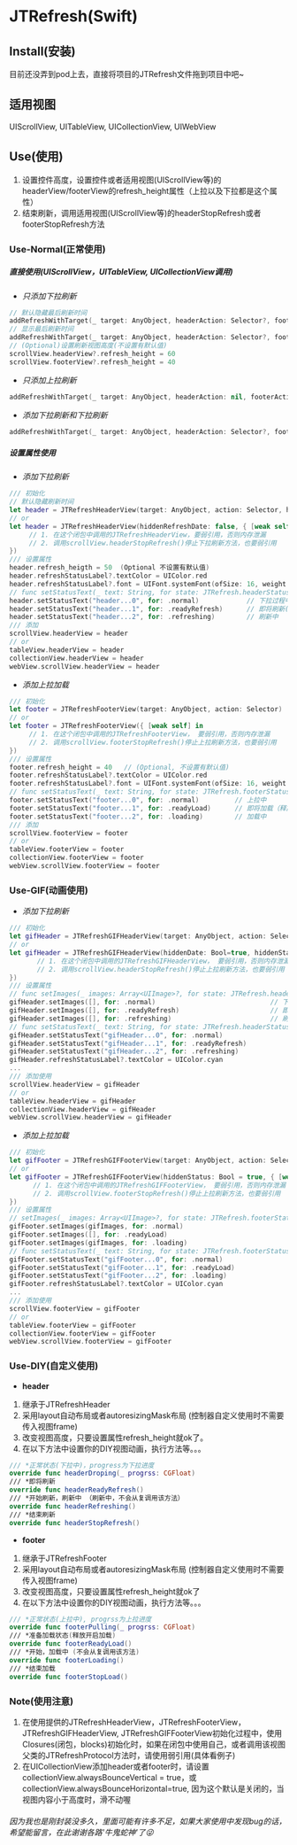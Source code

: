 # JTRefresh(Swift)

## Install(安装)
目前还没弄到pod上去，直接将项目的JTRefresh文件拖到项目中吧~    

## 适用视图
UIScrollView, UITableView, UICollectionView, UIWebView

## Use(使用)
1. 设置控件高度，设置控件或者适用视图(UIScrollView等)的headerView/footerView的refresh_height属性（上拉以及下拉都是这个属性）
2. 结束刷新，调用适用视图(UIScrollView等)的headerStopRefresh或者footerStopRefresh方法   

### Use-Normal(正常使用)
##### 直接使用(UIScrollView，UITableView, UICollectionView调用)
- *只添加下拉刷新*
```swift
// 默认隐藏最后刷新时间
addRefreshWithTarget(_ target: AnyObject, headerAction: Selector?, footerAction: nil)
// 显示最后刷新时间
addRefreshWithTarget(_ target: AnyObject, headerAction: Selector?, footerAction: nil, hiddenRefreshDate: false)
// (Optional)设置刷新视图高度(不设置有默认值)
scrollView.headerView?.refresh_height = 60
scrollView.footerView?.refresh_height = 40
```
- *只添加上拉刷新*
```swift
addRefreshWithTarget(_ target: AnyObject, headerAction: nil, footerAction: Selector?)
```
- *添加下拉刷新和下拉刷新*
```swift
addRefreshWithTarget(_ target: AnyObject, headerAction: Selector?, footerAction: Selector?, hiddenRefreshDate: Bool = true)
```
##### 设置属性使用
- *添加下拉刷新*
```swift
/// 初始化
// 默认隐藏刷新时间
let header = JTRefreshHeaderView(target: AnyObject, action: Selector, hiddenRefreshDate: Bool = true)
// or
let header = JTRefreshHeaderView(hiddenRefreshDate: false, { [weak self] in
     // 1. 在这个闭包中调用的JTRefreshHeaderView，要弱引用，否则内存泄漏
     // 2. 调用scrollView.headerStopRefresh()停止下拉刷新方法，也要弱引用
})
/// 设置属性
header.refresh_heigth = 50  (Optional 不设置有默认值)
header.refreshStatusLabel?.textColor = UIColor.red
header.refreshStatusLabel?.font = UIFont.systemFont(ofSize: 16, weight: .medium)
// func setStatusText(_ text: String, for state: JTRefresh.headerStatus)
header.setStatusText("header...0", for: .normal)            // 下拉过程中
header.setStatusText("header...1", for: .readyRefresh)      // 即将刷新(释放即可刷新)
header.setStatusText("header...2", for: .refreshing)        // 刷新中
/// 添加
scrollView.headerView = header
// or
tableView.headerView = header
collectionView.headerView = header
webView.scrollView.headerView = header
```
- *添加上拉加载*
```swift
/// 初始化
let footer = JTRefreshFooterView(target: AnyObject, action: Selector)
// or
let footer = JTRefreshFooterView({ [weak self] in
     // 1. 在这个闭包中调用的JTRefreshFooterView， 要弱引用，否则内存泄漏
     // 2. 调用scrollView.footerStopRefresh()停止上拉刷新方法，也要弱引用
})
/// 设置属性
footer.refresh_height = 40   // (Optional, 不设置有默认值)
footer.refreshStatusLabel?.textColor = UIColor.red
footer.refreshStatusLabel?.font = UIFont.systemFont(ofSize: 16, weight: .medium)
// func setStatusText(_ text: String, for state: JTRefresh.footerStatus)   
footer.setStatusText("footer...0", for: .normal)         // 上拉中
footer.setStatusText("footer...1", for: .readyLoad)      // 即将加载（释放加载）
footer.setStatusText("footer...2", for: .loading)        // 加载中
/// 添加
scrollView.footerView = footer
// or
tableView.footerView = footer
collectionView.footerView = footer
webView.scrollView.footerView = footer
```    

### Use-GIF(动画使用)
- *添加下拉刷新*
```swift
/// 初始化 
let gifHeader = JTRefreshGIFHeaderView(target: AnyObject, action: Selector, hiddenDate: Bool=true, hiddenStatus: Bool=false)
// or
let gifHeader = JTRefreshGIFHeaderView(hiddenDate: Bool=true, hiddenStatus: Bool=false, { [weak self] in
       // 1. 在这个闭包中调用的JTRefreshGIFHeaderView， 要弱引用，否则内存泄漏
       // 2. 调用scrollView.headerStopRefresh()停止上拉刷新方法，也要弱引用         
})
/// 设置属性
// func setImages(_ images: Array<UIImage>?, for state: JTRefresh.headerStatus)    
gifHeader.setImages([], for: .normal)                             // 下拉过程的动画图片
gifHeader.setImages([], for: .readyRefresh)                       // 即将刷新的动画图片
gifHeader.setImages([], for: .refreshing)                         // 刷新中动画图片
// func setStatusText(_ text: String, for state: JTRefresh.headerStatus)
gifHeader.setStatusText("gifHeader...0", for: .normal)
gifHeader.setStatusText("gifHeader...1", for: .readyRefresh)
gifHeader.setStatusText("gifHeader...2", for: .refreshing)
gifHeader.refreshStatusLabel?.textColor = UIColor.cyan
...
/// 添加使用
scrollView.headerView = gifHeader
// or
tableView.headerView = gifHeader
collectionView.headerView = gifHeader
webView.scrollView.headerView = gifHeader
```
- *添加上拉加载*
```swift
/// 初始化
let gifFooter = JTRefreshGIFFooterView(target: AnyObject, action: Selector, hiddenStatus: Bool = true)
// or
let gifFooter = JTRefreshGIFFooterView(hiddenStatus: Bool = true, { [weak self] in
      // 1. 在这个闭包中调用的JTRefreshGIFFooterView， 要弱引用，否则内存泄漏
      // 2. 调用scrollView.footerStopRefresh()停止上拉刷新方法，也要弱引用
})
/// 设置属性
// setImages(_ images: Array<UIImage>?, for state: JTRefresh.footerStatus)
gifFooter.setImages(gifImages, for: .normal)
gifFooter.setImages([], for: .readyLoad)
gifFooter.setImages(gifImages, for: .loading)
// func setStatusText(_ text: String, for state: JTRefresh.footerStatus)
gifFooter.setStatusText("gifFooter...0", for: .normal)
gifFooter.setStatusText("gifFooter...1", for: .readyLoad)
gifFooter.setStatusText("gifFooter...2", for: .loading)
gifFooter.refreshStatusLabel?.textColor = UIColor.cyan
...
/// 添加使用
scrollView.footerView = gifFooter
// or
tableView.footerView = gifFooter
collectionView.footerView = gifFooter
webView.scrollView.footerView = gifFooter
```   

### Use-DIY(自定义使用)
- **header**
1. 继承于JTRefreshHeader
2. 采用layout自动布局或者autoresizingMask布局 (控制器自定义使用时不需要传入视图frame)
3. 改变视图高度，只要设置属性refresh_height就ok了。
4. 在以下方法中设置你的DIY视图动画，执行方法等。。。
```swift
/// *正常状态(下拉中)，progress为下拉进度
override func headerDroping(_ progrss: CGFloat)
/// *即将刷新
override func headerReadyRefresh()
/// *开始刷新，刷新中 （刷新中，不会从复调用该方法）
override func headerRefreshing()
/// *结束刷新
override func headerStopRefresh()
```   

- **footer**
1. 继承于JTRefreshFooter
2. 采用layout自动布局或者autoresizingMask布局 (控制器自定义使用时不需要传入视图frame)
3. 改变视图高度，只要设置属性refresh_height就ok了
4. 在以下方法中设置你的DIY视图动画，执行方法等。。。
```swift
/// *正常状态(上拉中), progrss为上拉进度
override func footerPulling(_ progrss: CGFloat)
/// *准备加载状态(释放开启加载)
override func footerReadyLoad()
/// *开始，加载中 (不会从复调用该方法)
override func footerLoading()
/// *结束加载
override func footerStopLoad()
```

### Note(使用注意)
1. 在使用提供的JTRefreshHeaderView，JTRefreshFooterView，JTRefreshGIFHeaderView, JTRefreshGIFFooterView初始化过程中，使用Closures(闭包，blocks)初始化时，如果在闭包中使用自己，或者调用该视图父类的JTRefreshProtocol方法时，请使用弱引用(具体看例子)
2. 在UICollectionView添加header或者footer时，请设置collectionView.alwaysBounceVertical = true，或collectionView.alwaysBounceHorizontal=true, 因为这个默认是关闭的，当视图内容小于高度时，滑不动喔

###### 因为我也是刚封装没多久，里面可能有许多不足，如果大家使用中发现bug的话，希望能留言，在此谢谢各路'牛鬼蛇神'了😜

